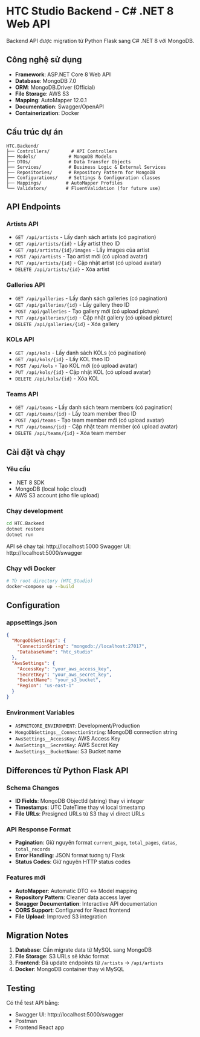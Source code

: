 # HTC Studio Backend - C# .NET 8 Web API

Backend API được migration từ Python Flask sang C# .NET 8 với MongoDB.

## Công nghệ sử dụng

- **Framework**: ASP.NET Core 8 Web API
- **Database**: MongoDB 7.0
- **ORM**: MongoDB.Driver (Official)
- **File Storage**: AWS S3
- **Mapping**: AutoMapper 12.0.1
- **Documentation**: Swagger/OpenAPI
- **Containerization**: Docker

## Cấu trúc dự án

```
HTC.Backend/
├── Controllers/        # API Controllers
├── Models/            # MongoDB Models
├── DTOs/              # Data Transfer Objects  
├── Services/          # Business Logic & External Services
├── Repositories/      # Repository Pattern for MongoDB
├── Configurations/    # Settings & Configuration classes
├── Mappings/         # AutoMapper Profiles
└── Validators/       # FluentValidation (for future use)
```

## API Endpoints

### Artists API
- `GET /api/artists` - Lấy danh sách artists (có pagination)
- `GET /api/artists/{id}` - Lấy artist theo ID
- `GET /api/artists/{id}/images` - Lấy images của artist
- `POST /api/artists` - Tạo artist mới (có upload avatar)
- `PUT /api/artists/{id}` - Cập nhật artist (có upload avatar)
- `DELETE /api/artists/{id}` - Xóa artist

### Galleries API
- `GET /api/galleries` - Lấy danh sách galleries (có pagination)
- `GET /api/galleries/{id}` - Lấy gallery theo ID
- `POST /api/galleries` - Tạo gallery mới (có upload picture)
- `PUT /api/galleries/{id}` - Cập nhật gallery (có upload picture)
- `DELETE /api/galleries/{id}` - Xóa gallery

### KOLs API
- `GET /api/kols` - Lấy danh sách KOLs (có pagination)
- `GET /api/kols/{id}` - Lấy KOL theo ID
- `POST /api/kols` - Tạo KOL mới (có upload avatar)
- `PUT /api/kols/{id}` - Cập nhật KOL (có upload avatar)
- `DELETE /api/kols/{id}` - Xóa KOL

### Teams API
- `GET /api/teams` - Lấy danh sách team members (có pagination)
- `GET /api/teams/{id}` - Lấy team member theo ID
- `POST /api/teams` - Tạo team member mới (có upload avatar)
- `PUT /api/teams/{id}` - Cập nhật team member (có upload avatar)
- `DELETE /api/teams/{id}` - Xóa team member

## Cài đặt và chạy

### Yêu cầu
- .NET 8 SDK
- MongoDB (local hoặc cloud)
- AWS S3 account (cho file upload)

### Chạy development
```bash
cd HTC.Backend
dotnet restore
dotnet run
```

API sẽ chạy tại: http://localhost:5000
Swagger UI: http://localhost:5000/swagger

### Chạy với Docker
```bash
# Từ root directory (HTC_Studio)
docker-compose up --build
```

## Configuration

### appsettings.json
```json
{
  "MongoDbSettings": {
    "ConnectionString": "mongodb://localhost:27017",
    "DatabaseName": "htc_studio"
  },
  "AwsSettings": {
    "AccessKey": "your_aws_access_key",
    "SecretKey": "your_aws_secret_key", 
    "BucketName": "your_s3_bucket",
    "Region": "us-east-1"
  }
}
```

### Environment Variables
- `ASPNETCORE_ENVIRONMENT`: Development/Production
- `MongoDbSettings__ConnectionString`: MongoDB connection string
- `AwsSettings__AccessKey`: AWS Access Key
- `AwsSettings__SecretKey`: AWS Secret Key
- `AwsSettings__BucketName`: S3 Bucket name

## Differences từ Python Flask API

### Schema Changes
- **ID Fields**: MongoDB ObjectId (string) thay vì integer
- **Timestamps**: UTC DateTime thay vì local timestamp
- **File URLs**: Presigned URLs từ S3 thay vì direct URLs

### API Response Format
- **Pagination**: Giữ nguyên format `current_page`, `total_pages`, `datas`, `total_records`
- **Error Handling**: JSON format tương tự Flask
- **Status Codes**: Giữ nguyên HTTP status codes

### Features mới
- **AutoMapper**: Automatic DTO ↔ Model mapping
- **Repository Pattern**: Cleaner data access layer
- **Swagger Documentation**: Interactive API documentation
- **CORS Support**: Configured for React frontend
- **File Upload**: Improved S3 integration

## Migration Notes

1. **Database**: Cần migrate data từ MySQL sang MongoDB
2. **File Storage**: S3 URLs sẽ khác format
3. **Frontend**: Đã update endpoints từ `/artists` → `/api/artists`
4. **Docker**: MongoDB container thay vì MySQL

## Testing

Có thể test API bằng:
- Swagger UI: http://localhost:5000/swagger
- Postman
- Frontend React app